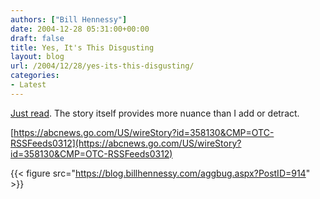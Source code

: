 ```yaml
---
authors: ["Bill Hennessy"]
date: 2004-12-28 05:31:00+00:00
draft: false
title: Yes, It's This Disgusting
layout: blog
url: /2004/12/28/yes-its-this-disgusting/
categories:
- Latest
---
```


[Just read](https://abcnews.go.com/US/wireStory?id=358130&CMP=OTC-RSSFeeds0312). The story itself provides more nuance than I add or detract.




[https://abcnews.go.com/US/wireStory?id=358130&CMP=OTC-RSSFeeds0312](https://abcnews.go.com/US/wireStory?id=358130&CMP=OTC-RSSFeeds0312)







{{< figure src="https://blog.billhennessy.com/aggbug.aspx?PostID=914" >}}

